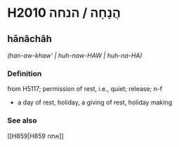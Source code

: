 # H2010 הֲנָחָה / הנחה

## hănâchâh

_(han-aw-khaw' | huh-naw-HAW | huh-na-HA)_

### Definition

from H5117; permission of rest, i.e., quiet; release; n-f

- a day of rest, holiday, a giving of rest, holiday making

### See also

[[H859|H859 אתה]]

